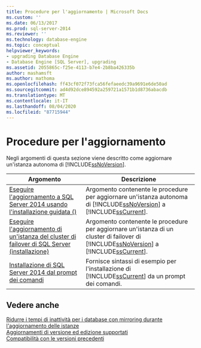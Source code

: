 ```yaml
---
title: Procedure per l'aggiornamento | Microsoft Docs
ms.custom: ''
ms.date: 06/13/2017
ms.prod: sql-server-2014
ms.reviewer: ''
ms.technology: database-engine
ms.topic: conceptual
helpviewer_keywords:
- upgrading Database Engine
- Database Engine [SQL Server], upgrading
ms.assetid: 2055865c-f25e-4113-b7e4-2b8ba426335b
author: mashamsft
ms.author: mathoma
ms.openlocfilehash: ff43cf072f73fca56fefaeedc39a9691e6de50ad
ms.sourcegitcommit: ad4d92dce894592a259721a1571b1d8736abacdb
ms.translationtype: MT
ms.contentlocale: it-IT
ms.lasthandoff: 08/04/2020
ms.locfileid: "87715944"
---
```

# <a name="upgrade-how-to-topics"></a>Procedure per l'aggiornamento
  Negli argomenti di questa sezione viene descritto come aggiornare un'istanza autonoma di [!INCLUDE[ssNoVersion](../../includes/ssnoversion-md.md)].  
  
|Argomento|Descrizione|  
|-----------|-----------------|  
|[Eseguire l'aggiornamento a SQL Server 2014 usando l'installazione guidata &#40;&#41;](../../database-engine/install-windows/upgrade-sql-server-using-the-installation-wizard-setup.md)|Argomento contenente le procedure per aggiornare un'istanza autonoma di [!INCLUDE[ssNoVersion](../../includes/ssnoversion-md.md)] a [!INCLUDE[ssCurrent](../../includes/sscurrent-md.md)].|  
|[Eseguire l'aggiornamento di un'istanza del cluster di failover di SQL Server &#40;installazione&#41;](../failover-clusters/windows/upgrade-a-sql-server-failover-cluster-instance-setup.md)|Argomento contenente le procedure per aggiornare un'istanza di un cluster di failover di [!INCLUDE[ssNoVersion](../../includes/ssnoversion-md.md)] a [!INCLUDE[ssCurrent](../../includes/sscurrent-md.md)].|  
|[Installazione di SQL Server 2014 dal prompt dei comandi](../../database-engine/install-windows/install-sql-server-from-the-command-prompt.md)|Fornisce sintassi di esempio per l'installazione di [!INCLUDE[ssCurrent](../../includes/sscurrent-md.md)] da un prompt dei comandi.|  
  
## <a name="see-also"></a>Vedere anche  
 [Ridurre i tempi di inattività per i database con mirroring durante l'aggiornamento delle istanze](../../database-engine/database-mirroring/upgrading-mirrored-instances.md)   
 [Aggiornamenti di versione ed edizione supportati](../../database-engine/install-windows/supported-version-and-edition-upgrades.md)   
 [Compatibilità con le versioni precedenti](../../../2014/getting-started/backward-compatibility.md)  
  
  
